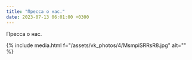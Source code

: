 ```yaml
---
title: "Пресса о нас."
date: 2023-07-13 06:01:00 +0300
---
```


Пресса о нас.

{% include media.html f="/assets/vk_photos/4/MsmpiSRRsR8.jpg" alt="" %}
